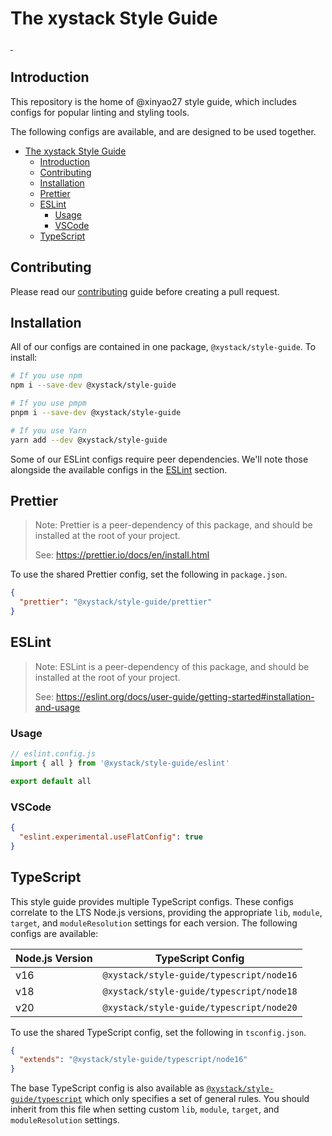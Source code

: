 # The xystack Style Guide

<a aria-label="NPM version" href="https://www.npmjs.com/package/@xystack/style-guide">
  <img alt="" src="https://img.shields.io/npm/v/@xystack/style-guide.svg?style=flat-square&labelColor=000000">
</a>
<a aria-label="License" href="https://github.com/xystack/style-guide/blob/main/LICENSE.md">
  <img alt="" src="https://img.shields.io/npm/l/@xystack/style-guide.svg?style=flat-square&labelColor=000000">
</a>

## Introduction

This repository is the home of @xinyao27 style guide, which includes configs for
popular linting and styling tools.

The following configs are available, and are designed to be used together.

- [The xystack Style Guide](#the-xystack-style-guide)
  - [Introduction](#introduction)
  - [Contributing](#contributing)
  - [Installation](#installation)
  - [Prettier](#prettier)
  - [ESLint](#eslint)
    - [Usage](#usage)
    - [VSCode](#vscode)
  - [TypeScript](#typescript)

## Contributing

Please read our [contributing](https://github.com/xystack/style-guide/blob/main/CONTRIBUTING.md)
guide before creating a pull request.

## Installation

All of our configs are contained in one package, `@xystack/style-guide`. To install:

```sh
# If you use npm
npm i --save-dev @xystack/style-guide

# If you use pmpm
pnpm i --save-dev @xystack/style-guide

# If you use Yarn
yarn add --dev @xystack/style-guide
```

Some of our ESLint configs require peer dependencies. We'll note those
alongside the available configs in the [ESLint](#eslint) section.

## Prettier

> Note: Prettier is a peer-dependency of this package, and should be installed
> at the root of your project.
>
> See: https://prettier.io/docs/en/install.html

To use the shared Prettier config, set the following in `package.json`.

```json
{
  "prettier": "@xystack/style-guide/prettier"
}
```

## ESLint

> Note: ESLint is a peer-dependency of this package, and should be installed
> at the root of your project.
>
> See: https://eslint.org/docs/user-guide/getting-started#installation-and-usage

### Usage

```js
// eslint.config.js
import { all } from '@xystack/style-guide/eslint'

export default all
```

### VSCode

```json
{
  "eslint.experimental.useFlatConfig": true
}
```

## TypeScript

This style guide provides multiple TypeScript configs. These configs correlate to the LTS Node.js versions, providing the appropriate `lib`, `module`, `target`, and `moduleResolution` settings for each version. The following configs are available:

| Node.js Version | TypeScript Config                        |
| --------------- | ---------------------------------------- |
| v16             | `@xystack/style-guide/typescript/node16` |
| v18             | `@xystack/style-guide/typescript/node18` |
| v20             | `@xystack/style-guide/typescript/node20` |

To use the shared TypeScript config, set the following in `tsconfig.json`.

```json
{
  "extends": "@xystack/style-guide/typescript/node16"
}
```

The base TypeScript config is also available as [`@xystack/style-guide/typescript`](./typescript/tsconfig.base.json) which only specifies a set of general rules. You should inherit from this file when setting custom `lib`, `module`, `target`, and `moduleResolution` settings.

